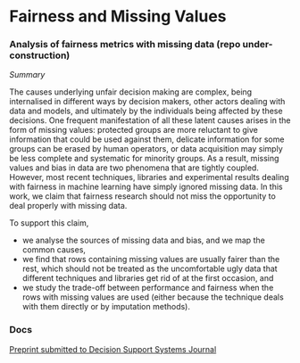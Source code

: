 # Fairness and Missing Values

### Analysis of fairness metrics with missing data (repo under-construction)

*Summary* 

The causes underlying unfair decision making are complex, being internalised in different ways by decision makers, other actors dealing with data and models, and ultimately by the individuals being affected by these decisions. One frequent manifestation of all these latent causes arises in the form of missing values: protected groups are more reluctant to give information that could be used against them, delicate information for some groups can be erased by human operators, or data acquisition may simply be less complete and systematic for minority groups. As a result, missing values and bias in data are two phenomena that are tightly coupled. However, most recent techniques, libraries and experimental results dealing with fairness in machine learning have simply ignored missing data. In this work, we claim that fairness research should not miss the opportunity to deal properly with missing data. 

To support this claim, 

*  we analyse the sources of missing data and bias, and we map the common causes, 
*  we find that rows containing missing values are usually fairer than the rest, which should not be treated as the uncomfortable ugly data that different techniques and libraries get rid of at the first occasion, and 
*  we study the trade-off between performance and fairness when the rows with missing values are used (either because the technique deals with them directly or by imputation methods). 



### Docs

[Preprint submitted to Decision Support Systems Journal](https://arxiv.org/abs/1905.12728)
